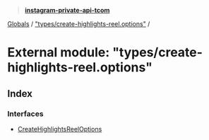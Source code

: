 > **[instagram-private-api-tcom](../README.md)**

[Globals](../README.md) / ["types/create-highlights-reel.options"](_types_create_highlights_reel_options_.md) /

# External module: "types/create-highlights-reel.options"

## Index

### Interfaces

* [CreateHighlightsReelOptions](../interfaces/_types_create_highlights_reel_options_.createhighlightsreeloptions.md)